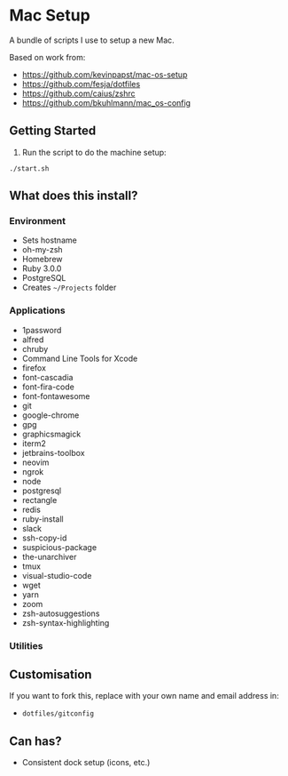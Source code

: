 # Mac Setup

A bundle of scripts I use to setup a new Mac.

Based on work from:

* https://github.com/kevinpapst/mac-os-setup
* https://github.com/fesja/dotfiles
* https://github.com/caius/zshrc
* https://github.com/bkuhlmann/mac_os-config

## Getting Started

1. Run the script to do the machine setup:

```
./start.sh
```

## What does this install?

### Environment

* Sets hostname
* oh-my-zsh
* Homebrew
* Ruby 3.0.0
* PostgreSQL
* Creates `~/Projects` folder

### Applications

* 1password
* alfred
* chruby
* Command Line Tools for Xcode
* firefox
* font-cascadia
* font-fira-code
* font-fontawesome
* git
* google-chrome
* gpg
* graphicsmagick
* iterm2
* jetbrains-toolbox
* neovim
* ngrok
* node
* postgresql
* rectangle
* redis
* ruby-install
* slack
* ssh-copy-id
* suspicious-package
* the-unarchiver
* tmux
* visual-studio-code
* wget
* yarn
* zoom
* zsh-autosuggestions
* zsh-syntax-highlighting

### Utilities

## Customisation

If you want to fork this, replace with your own name and email address in:

* `dotfiles/gitconfig`

## Can has?

* Consistent dock setup (icons, etc.)
